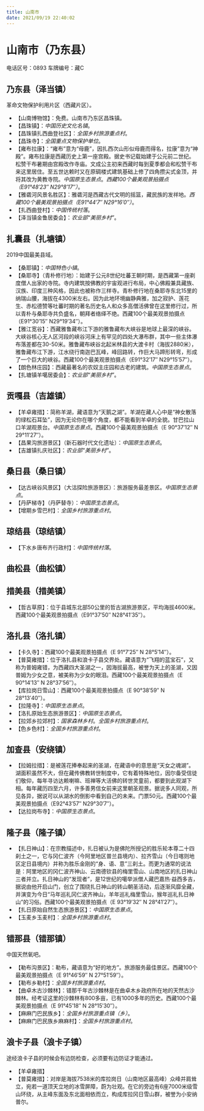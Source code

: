 ```yaml
---
title: 山南市
date: 2021/09/19 22:40:02
---
```


# 山南市（乃东县）
电话区号：0893
车牌编号：藏C
## 乃东县（泽当镇）
革命文物保护利用片区（西藏片区）。
* 【山南博物馆】：免费。山南市乃东区昌珠镇。
* 【昌珠镇】：*中国历史文化名镇*。
* 【昌珠镇扎西曲登社区】：*全国乡村旅游重点村*。
* 【昌珠寺】：*全国重点文物保护单位*。
* 【雍布拉康】：“雍布”意为“母鹿”，因扎西次山形似母鹿而得名，拉康”意为“神殿”。雍布拉康是西藏历史上第一座宫殿。据史书记载始建于公元前二世纪。松赞干布暑期由宫殿改作寺庙。文成公主初来西藏时每到夏季都会和松赞干布来这里居住。至五世达赖时又在原碉楼式建筑基础上修了四角攒尖式金顶，并将其改为黄教寺院。*中国原生态景点*。*西藏100个最美观景拍摄点（E91°48′23″ N29°8′17″）*。
* 【雅砻河风景名胜区】：雅砻河是西藏古代文明的摇篮，藏民族的发祥地。*西藏100个最美观景拍摄点（E91°44′7″ N29°16′0″）*。
* 【扎西曲登村】：*中国传统村落*。
* 【泽当镇金鲁居委会】：*农业部“美丽乡村”*。
## 扎囊县（扎塘镇）
2019中国最美县域。
* 【桑耶镇】：*中国特色小镇*。
* 【桑耶寺】（青朴修行地）：始建于公元8世纪吐蕃王朝时期，是西藏第一座剃度僧人出家的寺院。寺内建筑按佛教的宇宙观进行布局，中心佛殿兼具藏族、汉族、印度三种风格，因此也被称作三样寺。青朴修行地在桑耶寺东北15里的纳瑞山腰，海拔在4300米左右。因为此地环境幽静典雅，加之寂护、莲花生、赤松德赞等吐蕃时期的著名历史名人和众多高僧活佛曾在这里修行过，所以青朴与桑耶寺共负盛名，朝拜者络绎不绝。西藏100个最美观景拍摄点（E91°30′15″ N29°19′34″）。
* 【雅江宽谷】：西藏雅鲁藏布江下游的雅鲁藏布大峡谷是地球上最深的峡谷。大峡谷核心无人区河段的峡谷河床上有罕见的四处大瀑布群，其中一些主体瀑布落差都在30-50米。雅鲁藏布峡谷北起米林县的大渡卡村（海拔2880米），雅鲁藏布江下游，江水绕行南迦巴瓦峰，峰回路转，作巨大马蹄形转弯，形成了一个巨大的峡谷。西藏100个最美观景拍摄点（E91°32′17″ N29°15′57″）。
* 【朗色林庄园】：西藏最著名的农奴主庄园和古老的建筑。*中国原生态景点*。
* 【扎塘镇羊噶居委会】：*农业部“美丽乡村”*。
## 贡嘎县（吉雄镇）
* 【羊卓雍措】：简称羊湖，藏语意为“天鹅之湖”。羊湖在藏人心中是“神女散落的绿松石耳坠”，因为无论你在哪个角度，都不能看到羊卓的全貌。甘巴拉山口羊湖观景台。*中国原生态景点*。西藏100个最美观景拍摄点（E 90°37′12″ N 29°11′27″）。
* 【昌果沟旅游景区】（新石器时代文化遗址）：*中国原生态景点*。
* 【吉雄镇扎庆社区】：*农业部“美丽乡村”*。
## 桑日县（桑日镇）
* 【达古峡谷风景区】（大沽探险旅游景区）：旅游服务最差景区。*中国原生态景点*。
* 【丹萨梯寺】（丹萨替寺）：*中国原生态景点*。
* 【增期乡雪巴村】：*全国乡村旅游重点村*。
## 琼结县（琼结镇）
* 【下水乡唐布齐行政村】：*中国传统村落*。
## 曲松县（曲松镇）
## 措美县（措美镇）
* 【哲古草原】：位于县城东北部50公里的哲古湖旅游景区，平均海拔4600米。西藏100个最美观景拍摄点（E91°37′50″ N28°41′35″）。
## 洛扎县（洛扎镇）
* 【卡久寺】：西藏100个最美观景拍摄点（E 91°7′25″ N 28°5′14″）。
* 【普莫雍措】：位于洛扎县和浪卡子县交界处。藏语意为“飞翔的蓝宝石”，又称为普姆雍错，为西藏四大圣湖之一，因海拔最高，被誉为天上的圣湖，又因普姆为少女之意，被美称为少女的眼泪。西藏100个最美观景拍摄点（E 90°14′13″ N 28°37′56″）。
* 【库拉岗日雪山】：西藏100个最美观景拍摄点（E 90°38′59″ N 28°13′40″）。
* 【拉隆寺】：*中国原生态景点*。
* 【洛扎原始生态旅游景区】：*中国原生态景点*。
* 【拉郊乡拉郊村】：*国家森林乡村*。*全国乡村旅游重点村*。
* 【色乡色村】：*全国乡村旅游重点村*。
## 加查县（安绕镇）
* 【拉姆拉措】：是被莲花捧奉起来的圣湖，在藏语中的意思是“天女之魂湖”。湖面积虽然不大，但在藏传佛教转世制度中，它有着特殊地位，因尔备受信徒们敬仰，每年寻访达赖喇嘛、班禅等大活佛的转世灵童前，都要到此观湖下相。每年藏历四至六月，许多善男信女前来这里朝圣观景。据说多人同观，所见各异，据说可以从湖水的倒影中看到自己的未来。门票50元。西藏100个最美观景拍摄点（E92°43′57″ N29°30′7″）。
* 【达拉岗布寺】：*中国原生态景点*。
## 隆子县（隆子镇）
* 【扎日神山】：在宗教描述中，扎日被认为是佛陀所授记的胜乐轮本尊二十四刹土之一，它与冈仁波齐（今阿里地区普兰县境内）、拉齐雪山（今日喀则地区定日县境内）并称为胜乐金刚的“身、语、意”三刹土。而更为通常的说法是：阿里地区的冈仁波齐神山、云南德钦县的梅里雪山、山南地区的扎日神山三者并立。扎日神山的“发现者”，是12世纪的噶举派僧人藏巴嘉热·益西多吉，据说由他开启山门，创立了围绕扎日神山的转山朝圣活动，后逐渐风靡全藏，并演变为今日“马年巡礼冈仁波齐神山，羊年巡礼梅里雪山，猴年巡礼扎日神山”的习俗。西藏100个最美观景拍摄点（E 93°19′32″ N 28°41′27″）。
* 【扎日原始自然生态旅游景区】：*中国原生态景点*。
* 【玉麦乡玉麦村】：*全国乡村旅游重点村*。
## 错那县（错那镇）
中国天然氧吧。
* 【勒布沟景区】：勒布，藏语意为“好的地方”。旅游服务最佳景区。西藏100个最美观景拍摄点（E 91°46′59″ N 27°51′59″）。
* 【勒布乡勒村】：*全国乡村旅游重点村*。
* 【曲卓木古沙棘林】：错那千年古沙棘林是在曲卓木乡政府所在地的天然古沙棘林。经考证这里的沙棘林有800多亩，已有1000多年的历史。西藏100个最美观景拍摄点（E 91°45′18″ N 28°15′30″）。
* 【麻麻门巴民族乡】：*全国乡村旅游重点镇（乡）*。
* 【麻麻门巴民族乡麻麻村】：*全国乡村旅游重点村*。
## 浪卡子县（浪卡子镇）
途经浪卡子县的时候会有边防检查，必须要有边防证才能通过。
* 【羊卓雍措】
* 【普莫雍措】：对岸是海拔7538米的库拉岗日（山南地区最高峰）众峰并肩耸立，宛若一道顶天立地的冰雪屏障，蔚为壮观。在它的旁边有6座7000米级雪山环绕，从主峰东面及东北面相依而立，构成库拉冈日雪山群，被誉为小安纳普尔。
